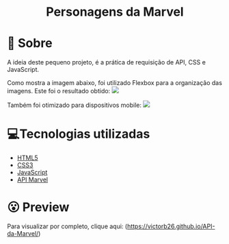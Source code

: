 <h1 align='center'>
    Personagens da Marvel
</h1>

# 🤔 Sobre
A ideia deste pequeno projeto, é a prática de requisição de API, CSS e JavaScript. 

Como mostra a imagem abaixo, foi utilizado Flexbox para a organização das imagens. 
Este foi o resultado obtido: 
<img src= "././Images/marvel1.png">

Também foi otimizado para dispositivos mobile:
<img src= "././Images/marvel2.png">

# 💻Tecnologias utilizadas

- [HTML5](https://developer.mozilla.org/pt-BR/docs/Web/HTML/HTML5)
- [CSS3](https://www.w3.org/Style/CSS/Overview.en.html)
- [JavaScript](https://www.javascript.com/)
- [API Marvel](https://developer.marvel.com/)


# 😮 Preview

Para visualizar por completo, clique aqui: (https://victorb26.github.io/API-da-Marvel/) 

